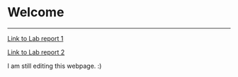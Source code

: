 # **Welcome**
---
[Link to Lab report 1](/lab-report-1-week-2.md)

[Link to Lab report 2](/lab-report-2-week-4.md)

I am still editing this webpage. :)

